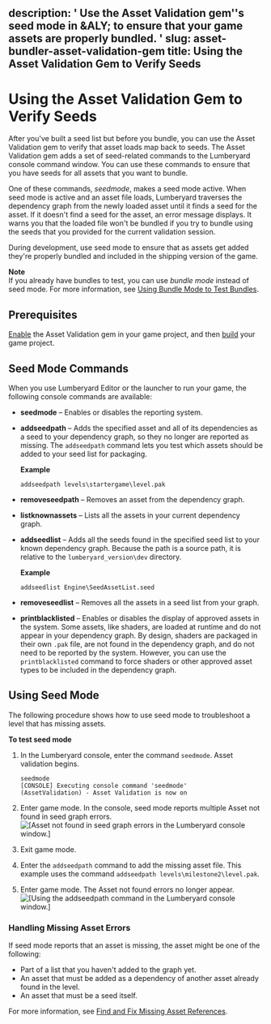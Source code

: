 description: ' Use the Asset Validation gem''s seed mode in &ALY; to ensure that your
  game assets are properly bundled. '
slug: asset-bundler-asset-validation-gem
title: Using the Asset Validation Gem to Verify Seeds
---
# Using the Asset Validation Gem to Verify Seeds<a name="asset-bundler-asset-validation-gem"></a>

After you've built a seed list but before you bundle, you can use the Asset Validation gem to verify that asset loads map back to seeds\. The Asset Validation gem adds a set of seed\-related commands to the Lumberyard console command window\. You can use these commands to ensure that you have seeds for all assets that you want to bundle\.

One of these commands, *seedmode*, makes a seed mode active\. When seed mode is active and an asset file loads, Lumberyard traverses the dependency graph from the newly loaded asset until it finds a seed for the asset\. If it doesn't find a seed for the asset, an error message displays\. It warns you that the loaded file won't be bundled if you try to bundle using the seeds that you provided for the current validation session\.

During development, use seed mode to ensure that as assets get added they're properly bundled and included in the shipping version of the game\.

**Note**  
If you already have bundles to test, you can use *bundle mode* instead of seed mode\. For more information, see [Using Bundle Mode to Test Bundles](asset-bundler-bundle-mode.md)\.

## Prerequisites<a name="asset-bundler-asset-validation-gem-prerequisites"></a>

[Enable](gems-system-using-project-configurator.md) the Asset Validation gem in your game project, and then [build](game-build-intro.md) your game project\.

## Seed Mode Commands<a name="asset-bundler-asset-validation-gem-seed-mode-commands"></a>

When you use Lumberyard Editor or the launcher to run your game, the following console commands are available:
+ **seedmode** – Enables or disables the reporting system\.
+ **addseedpath** *<Relative cache path to an asset>* – Adds the specified asset and all of its dependencies as a seed to your dependency graph, so they no longer are reported as missing\. The `addseedpath` command lets you test which assets should be added to your seed list for packaging\.

  **Example**

  ```
  addseedpath levels\startergame\level.pak
  ```
+ **removeseedpath** *<Relative cache path to an asset>* – Removes an asset from the dependency graph\.
+ **listknownassets** – Lists all the assets in your current dependency graph\.
+ **addseedlist** *<Relative source path to a seed list>* – Adds all the seeds found in the specified seed list to your known dependency graph\. Because the path is a source path, it is relative to the `lumberyard_version\dev` directory\.

  **Example**

  ```
  addseedlist Engine\SeedAssetList.seed
  ```
+ **removeseedlist** *<Relative source path to a seed list>* – Removes all the assets in a seed list from your graph\.
+ **printblacklisted** – Enables or disables the display of approved assets in the system\. Some assets, like shaders, are loaded at runtime and do not appear in your dependency graph\. By design, shaders are packaged in their own `.pak` file, are not found in the dependency graph, and do not need to be reported by the system\. However, you can use the `printblacklisted` command to force shaders or other approved asset types to be included in the dependency graph\.

## Using Seed Mode<a name="asset-bundler-asset-validation-gem-using-seed-mode"></a>

The following procedure shows how to use seed mode to troubleshoot a level that has missing assets\.

**To test seed mode**

1. In the Lumberyard console, enter the command `seedmode`\. Asset validation begins\.

   ```
   seedmode
   [CONSOLE] Executing console command 'seedmode'
   (AssetValidation) - Asset Validation is now on
   ```

1. Enter game mode\. In the console, seed mode reports multiple Asset not found in seed graph errors\.  
![\[Asset not found in seed graph errors in the Lumberyard console window.\]](/images/assetbundler/asset-bundler-asset-validation-gem-1.png)

1. Exit game mode\.

1. Enter the `addseedpath` command to add the missing asset file\. This example uses the command `addseedpath levels\milestone2\level.pak`\.

1. Enter game mode\. The Asset not found errors no longer appear\.  
![\[Using the addseedpath command in the Lumberyard console window.\]](/images/assetbundler/asset-bundler-asset-validation-gem-2.png)

### Handling Missing Asset Errors<a name="asset-bundler-asset-validation-gem-using-seed-mode-handling-missing"></a>

If seed mode reports that an asset is missing, the asset might be one of the following:
+ Part of a list that you haven't added to the graph yet\.
+ An asset that must be added as a dependency of another asset already found in the level\.
+ An asset that must be a seed itself\.

For more information, see [Find and Fix Missing Asset References](https://wiki.agscollab.com/pages/viewpage.action?pageId=81284546)\.